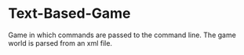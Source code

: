 # Text-Based-Game
Game in which commands are passed to the command line. The game world is parsed from an xml file.
